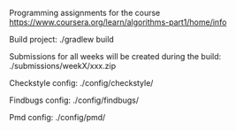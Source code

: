 Programming assignments for the course
https://www.coursera.org/learn/algorithms-part1/home/info

Build project:
./gradlew build

Submissions for all weeks will be created during the build:
./submissions/weekX/xxx.zip

Checkstyle config:
./config/checkstyle/

Findbugs config:
./config/findbugs/

Pmd config:
./config/pmd/
